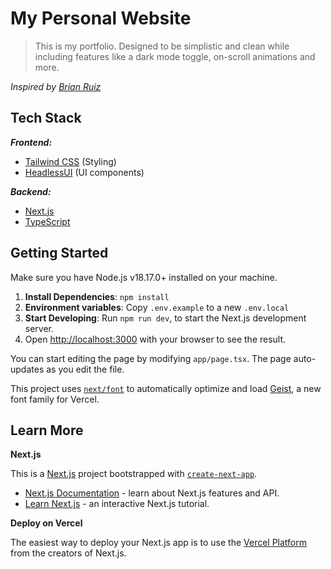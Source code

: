 # My Personal Website

> This is my portfolio. Designed to be simplistic and clean while including features like a dark mode toggle, on-scroll animations and more.

_Inspired by [Brian Ruiz](https://b-r.io/links)_

## Tech Stack

**_Frontend:_**

- [Tailwind CSS](https://tailwindcss.com/) (Styling)
- [HeadlessUI](https://www.headlessui.com/) (UI components)
<!-- - [Radix UI Colors](https://www.radix-ui.com/colors) (Color system)
- [Framer Motion](https://www.framer.com/motion/) (Animations) -->

**_Backend:_**

- [Next.js](https://github.com/BrianRuizy/b-r.io/blob/main/nextjs.org)
- [TypeScript](https://www.typescriptlang.org)

## Getting Started

Make sure you have Node.js v18.17.0+ installed on your machine.

1. **Install Dependencies**: `npm install`
2. **Environment variables**: Copy `.env.example` to a new `.env.local`
3. **Start Developing**: Run `npm run dev`, to start the Next.js development server.
4. Open [http://localhost:3000](http://localhost:3000) with your browser to see the result.

You can start editing the page by modifying `app/page.tsx`. The page auto-updates as you edit the file.

This project uses [`next/font`](https://nextjs.org/docs/app/building-your-application/optimizing/fonts) to automatically optimize and load [Geist](https://vercel.com/font), a new font family for Vercel.

## Learn More

**Next.js**

This is a [Next.js](https://nextjs.org) project bootstrapped with [`create-next-app`](https://nextjs.org/docs/app/api-reference/cli/create-next-app).

- [Next.js Documentation](https://nextjs.org/docs) - learn about Next.js features and API.
- [Learn Next.js](https://nextjs.org/learn) - an interactive Next.js tutorial.

**Deploy on Vercel**

The easiest way to deploy your Next.js app is to use the [Vercel Platform](https://vercel.com/new?utm_medium=default-template&filter=next.js&utm_source=create-next-app&utm_campaign=create-next-app-readme) from the creators of Next.js.
